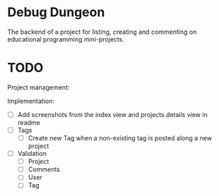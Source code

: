 # Debug Dungeon

The backend of a project for listing, creating and commenting on educational programming mini-projects.

[//]: # (## Lint)

[//]: # (## Build)

[//]: # (## Deploy)

[//]: # (## License)

# TODO

Project management:

Implementation:

- [ ] Add screenshots from the index view and projects details view in readme
- [ ] Tags
  - [ ] Create new Tag when a non-existing tag is posted along a new project
- [ ] Validation
  - [ ] Project
  - [ ] Comments
  - [ ] User
  - [ ] Tag
